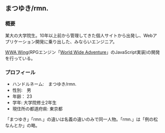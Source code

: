 
## まつゆき/rmn.

### 概要
某大の大学院生。10年以上前から管理してきた個人サイトから出発し、Webアプリケーション開発に乗り出した、みならいエンジニア。

[WWA Wing](http://wwawing.com/)(RPGエンジン「[World Wide Adventure](http://wwajp.com/)」のJavaScript実装)の開発を行っている。

### プロフィール
- ハンドルネーム:　まつゆき/rmn.
- 性別:　男
- 年齢： 23
- 学年: 大学院修士2年生
- 現住所の都道府県: 東京都

「まつゆき」「rmn.」の違いは名義の違いのみで同一人物。「rmn.」は「例の松なんとか」の略。
